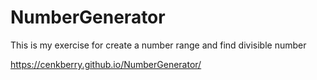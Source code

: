 # NumberGenerator
This is my exercise for create a number range and find divisible number

https://cenkberry.github.io/NumberGenerator/
